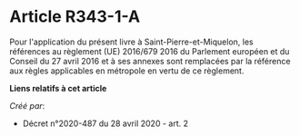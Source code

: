 # Article R343-1-A

Pour l'application du présent livre à Saint-Pierre-et-Miquelon, les références au règlement (UE) 2016/679 2016 du Parlement
européen et du Conseil du 27 avril 2016 et à ses annexes sont remplacées par la référence aux règles applicables en métropole
en vertu de ce règlement.

**Liens relatifs à cet article**

_Créé par_:

  - Décret n°2020-487 du 28 avril 2020 - art. 2
